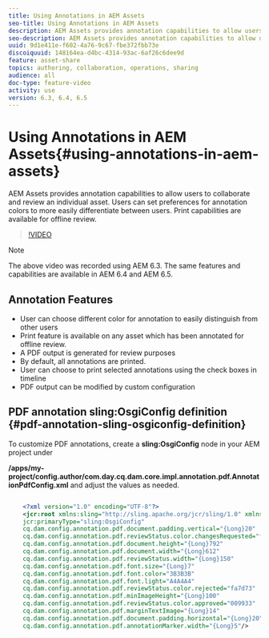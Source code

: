 ```yaml
---
title: Using Annotations in AEM Assets
seo-title: Using Annotations in AEM Assets
description: AEM Assets provides annotation capabilities to allow users to collaborate and review an individual asset. Users can set preferences for annotation colors to more easily differentiate between users. Print capabilities are available for offline review.
seo-description: AEM Assets provides annotation capabilities to allow users to collaborate and review an individual asset. Users can set preferences for annotation colors to more easily differentiate between users. Print capabilities are available for offline review.
uuid: 9d1e411e-f602-4a76-9c67-fbe372fbb73e
discoiquuid: 148164ea-d4bc-4314-93ac-6af26c6dee9d
feature: asset-share
topics: authoring, collaboration, operations, sharing
audience: all
doc-type: feature-video
activity: use
version: 6.3, 6.4, 6.5
---
```


# Using Annotations in AEM Assets{#using-annotations-in-aem-assets}

AEM Assets provides annotation capabilities to allow users to collaborate and review an individual asset. Users can set preferences for annotation colors to more easily differentiate between users. Print capabilities are available for offline review.

>[!VIDEO](https://video.tv.adobe.com/v/16435/?quality=9)

>[!NOTE]
>
>The above video was recorded using AEM 6.3. The same features and capabilities are available in AEM 6.4 and AEM 6.5.

## Annotation Features

* User can choose different color for annotation to easily distinguish from other users
* Print feature is available on any asset which has been annotated for offline review.
* A PDF output is generated for review purposes
* By default, all annotations are printed.
* User can choose to print selected annotations using the check boxes in timeline
* PDF output can be modified by custom configuration

## PDF annotation sling:OsgiConfig definition {#pdf-annotation-sling-osgiconfig-definition}

To customize PDF annotations, create a **sling:OsgiConfig** node in your AEM project under

**/apps/my-project/config.author/com.day.cq.dam.core.impl.annotation.pdf.AnnotationPdfConfig.xml** and adjust the values as needed.

```xml

    <?xml version="1.0" encoding="UTF-8"?>
    <jcr:root xmlns:sling="http://sling.apache.org/jcr/sling/1.0" xmlns:jcr="http://www.jcp.org/jcr/1.0"
    jcr:primaryType="sling:OsgiConfig"
    cq.dam.config.annotation.pdf.document.padding.vertical="{Long}20"
    cq.dam.config.annotation.pdf.reviewStatus.color.changesRequested="fad269"
    cq.dam.config.annotation.pdf.document.height="{Long}792"
    cq.dam.config.annotation.pdf.document.width="{Long}612"
    cq.dam.config.annotation.pdf.reviewStatus.width="{Long}150"
    cq.dam.config.annotation.pdf.font.size="{Long}7"
    cq.dam.config.annotation.pdf.font.color="3B3B3B"
    cq.dam.config.annotation.pdf.font.light="A4A4A4"
    cq.dam.config.annotation.pdf.reviewStatus.color.rejected="fa7d73"
    cq.dam.config.annotation.pdf.minImageHeight="{Long}100"
    cq.dam.config.annotation.pdf.reviewStatus.color.approved="009933"
    cq.dam.config.annotation.pdf.marginTextImage="{Long}14"
    cq.dam.config.annotation.pdf.document.padding.horizontal="{Long}20"
    cq.dam.config.annotation.pdf.annotationMarker.width="{Long}5"/>

```